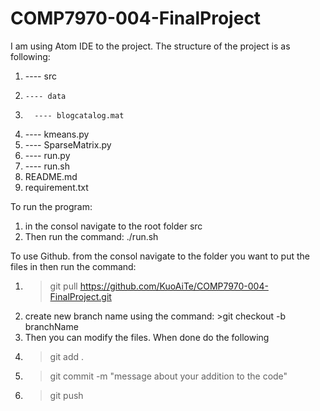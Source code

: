 # COMP7970-004-FinalProject
I am using Atom IDE to the project.
The structure of the project is as following:
1) ---- src
2)     ---- data
3)       ---- blogcatalog.mat
4) ---- kmeans.py
5) ---- SparseMatrix.py
6) ---- run.py
7) ---- run.sh
8) README.md
9) requirement.txt

To run the program:
1) in the consol navigate to the root folder src
2) Then run the command:
        ./run.sh

To use Github. from the consol navigate to the folder you want to put the files in then run the command:
1) >git pull https://github.com/KuoAiTe/COMP7970-004-FinalProject.git
2) create new branch name using the command: >git checkout -b branchName
3) Then you can modify the files. When done do the following
4) >git add .
5) >git commit -m "message about your addition to the code"
6) >git push

